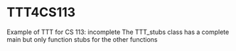 # TTT4CS113
Example of TTT for CS 113: incomplete
The TTT_stubs class has a complete main but only function stubs for the other functions
